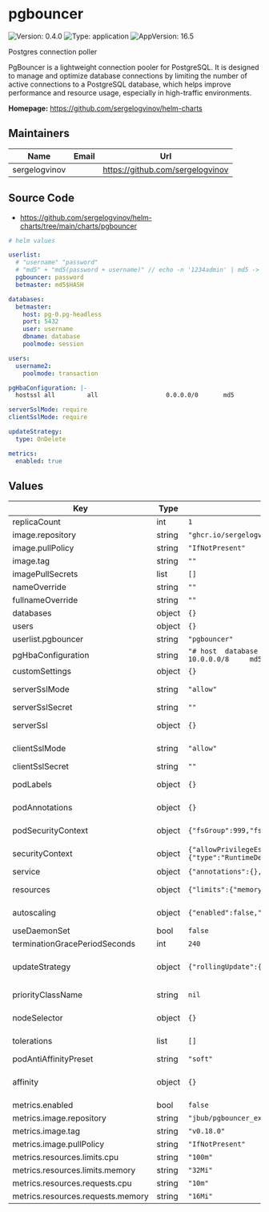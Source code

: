 # pgbouncer

![Version: 0.4.0](https://img.shields.io/badge/Version-0.4.0-informational?style=flat-square) ![Type: application](https://img.shields.io/badge/Type-application-informational?style=flat-square) ![AppVersion: 16.5](https://img.shields.io/badge/AppVersion-16.5-informational?style=flat-square)

Postgres connection poller

PgBouncer is a lightweight connection pooler for PostgreSQL.
It is designed to manage and optimize database connections by limiting the number of active connections to a PostgreSQL database, which helps improve performance and resource usage, especially in high-traffic environments.

**Homepage:** <https://github.com/sergelogvinov/helm-charts>

## Maintainers

| Name | Email | Url |
| ---- | ------ | --- |
| sergelogvinov |  | <https://github.com/sergelogvinov> |

## Source Code

* <https://github.com/sergelogvinov/helm-charts/tree/main/charts/pgbouncer>

```yaml
# helm values

userlist:
  # "username" "password"
  # "md5" + "md5(password + username)" // echo -n '1234admin' | md5 -> md545f2603610af569b6155c45067268c6b
  pgbouncer: password
  betmaster: md5$HASH

databases:
  betmaster:
    host: pg-0.pg-headless
    port: 5432
    user: username
    dbname: database
    poolmode: session

users:
  username2:
    poolmode: transaction

pgHbaConfiguration: |-
  hostssl all         all                   0.0.0.0/0       md5

serverSslMode: require
clientSslMode: require

updateStrategy:
  type: OnDelete

metrics:
  enabled: true
```

## Values

| Key | Type | Default | Description |
|-----|------|---------|-------------|
| replicaCount | int | `1` |  |
| image.repository | string | `"ghcr.io/sergelogvinov/pgbouncer"` |  |
| image.pullPolicy | string | `"IfNotPresent"` |  |
| image.tag | string | `""` |  |
| imagePullSecrets | list | `[]` |  |
| nameOverride | string | `""` |  |
| fullnameOverride | string | `""` |  |
| databases | object | `{}` |  |
| users | object | `{}` |  |
| userlist.pgbouncer | string | `"pgbouncer"` |  |
| pgHbaConfiguration | string | `"# host  database    user                  address        auth-method\nhost    all         all                   10.0.0.0/8     md5\nhostssl all         all                   0.0.0.0/0      md5"` |  |
| customSettings | object | `{}` |  |
| serverSslMode | string | `"allow"` | Server TLS configuration. ref: https://www.pgbouncer.org/config.html#server_tls_sslmode |
| serverSslSecret | string | `""` | Server TLS secret name (cert-manager). |
| serverSsl | object | `{}` | Server TLS secrets. ref: https://www.pgbouncer.org/config.html#server_tls_ca_file ca, cert, key: If you want to use your own certificates, you can provide them here. |
| clientSslMode | string | `"allow"` | Client TLS configuration. ref: https://www.pgbouncer.org/config.html#client_tls_sslmode |
| clientSslSecret | string | `""` |  |
| podLabels | object | `{}` | Extra labels for pod. ref: https://kubernetes.io/docs/concepts/overview/working-with-objects/labels/ |
| podAnnotations | object | `{}` | Annotations for pod. ref: https://kubernetes.io/docs/concepts/overview/working-with-objects/annotations/ |
| podSecurityContext | object | `{"fsGroup":999,"fsGroupChangePolicy":"OnRootMismatch","runAsGroup":999,"runAsNonRoot":true,"runAsUser":999}` | Pod Security Context. ref: https://kubernetes.io/docs/tasks/configure-pod-container/security-context/#set-the-security-context-for-a-pod |
| securityContext | object | `{"allowPrivilegeEscalation":false,"capabilities":{"drop":["ALL"]},"seccompProfile":{"type":"RuntimeDefault"}}` | Container Security Context. ref: https://kubernetes.io/docs/tasks/configure-pod-container/security-context/#set-the-security-context-for-a-pod |
| service | object | `{"annotations":{},"ipFamilies":["IPv4"],"port":5432,"type":"ClusterIP"}` | Service parameters ref: https://kubernetes.io/docs/user-guide/services/ |
| resources | object | `{"limits":{"memory":"128Mi"},"requests":{"cpu":"100m","memory":"64Mi"}}` | Resource requests and limits. ref: https://kubernetes.io/docs/user-guide/compute-resources/ |
| autoscaling | object | `{"enabled":false,"maxReplicas":100,"minReplicas":1,"targetCPUUtilizationPercentage":80}` | Horizontal pod autoscaler. ref: https://kubernetes.io/docs/tasks/run-application/horizontal-pod-autoscale/ |
| useDaemonSet | bool | `false` | Use a daemonset instead of a deployment |
| terminationGracePeriodSeconds | int | `240` |  |
| updateStrategy | object | `{"rollingUpdate":{"maxUnavailable":1},"type":"RollingUpdate"}` | pod deployment update stategy type. ref: https://kubernetes.io/docs/concepts/workloads/controllers/deployment/#updating-a-deployment |
| priorityClassName | string | `nil` | Priority Class Name ref: https://kubernetes.io/docs/concepts/configuration/pod-priority-preemption/#priorityclass |
| nodeSelector | object | `{}` | Node labels for pod assignment. ref: https://kubernetes.io/docs/user-guide/node-selection/ |
| tolerations | list | `[]` | Tolerations for pod assignment. ref: https://kubernetes.io/docs/concepts/configuration/taint-and-toleration/ |
| podAntiAffinityPreset | string | `"soft"` | Pod Anti Affinity soft/hard |
| affinity | object | `{}` | Affinity for pod assignment. ref: https://kubernetes.io/docs/concepts/configuration/assign-pod-node/#affinity-and-anti-affinity |
| metrics.enabled | bool | `false` |  |
| metrics.image.repository | string | `"jbub/pgbouncer_exporter"` |  |
| metrics.image.tag | string | `"v0.18.0"` |  |
| metrics.image.pullPolicy | string | `"IfNotPresent"` |  |
| metrics.resources.limits.cpu | string | `"100m"` |  |
| metrics.resources.limits.memory | string | `"32Mi"` |  |
| metrics.resources.requests.cpu | string | `"10m"` |  |
| metrics.resources.requests.memory | string | `"16Mi"` |  |
